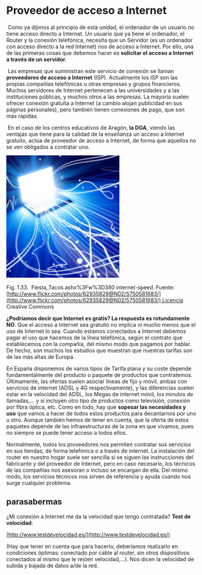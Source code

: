 
# Proveedor de acceso a Internet

 Como ya dijimos al principio de esta unidad, el ordenador de un usuario no tiene acceso directo a Internet. Un usuario que ya tiene el ordenador, el Router y la conexión telefónica, necesita que un Servidor (es un ordenador con acceso directo a la red Internet) nos de acceso a Internet. Por ello, una de las primeras cosas que debemos hacer es **solicitar el acceso a Internet a través de un servidor**.

 Las empresas que suministran este servicio de conexión se llaman **proveedores de acceso a Internet** (ISP). Actualmente los ISP son las propias compañías telefónicas u otras empresas y grupos financieros. Muchos servidores de Internet pertenecen a las universidades y a las instituciones públicas, y muchos otros a las empresas. La mayoría suelen ofrecer conexión gratuita a Internet (a cambio alojan publicidad en sus páginas personales), pero también tienen conexiones de pago, que son más rápidas.

 En el caso de los centros educativos de Aragón, **la DGA**, viendo las ventajas que tiene para la calidad de la enseñanza un acceso a Internet gratuito, actúa de proveedor de acceso a Internet, de forma que aquellos no se ven obligados a contratar uno.


![](img/5750581683_3ab6951923.jpg)

Fig. 1.33.  Fiesta_Tacos.ashx%3Fw%3D380 internet-speed. Fuente: [http://www.flickr.com/photos/62935829@N02/5750581683/](http://www.flickr.com/photos/62935829@N02/5750581683/) Licencia Creative Commons

**¿Podríamos decir que Internet es gratis? **La respuesta es rotundamente** NO**. Que el acceso a Internet sea gratuito no implica ni mucho menos que el uso de Internet lo sea. Cuando estamos conectados a Internet debemos pagar el uso que hacemos de la línea telefónica, según el contrato que establecemos con la compañía, del mismo modo que pagamos por hablar. De hecho, son muchos los estudios que muestran que nuestras tarifas son de las más altas de Europa.

En España disponemos de varios tipos de Tarifa plana y su coste depende fundamentalmente del producto o paquete de productos que contratemos. Últimamente, las ofertas suelen asociar líneas de fijo y móvil, ambas con servicios de internet (ADSL y 4G respectivamente), y las diferencias suelen estar en la velocidad del ADSL, los Megas de internet móvil, los minutos de llamadas,... y si incluyen otro tipo de productos como televisión, conexión por fibra óptica, etc. Como en todo, hay que **sopesar las necesidades y uso** que vamos a hacer de todos estos productos para decantarnos por uno u otro. Aunque también hemos de tener en cuenta, que la oferta de estos paquetes depende de las infraestructuras de la zona en que vivamos, pues no siempre se puede tener acceso a todos ellos.

Normalmente, todos los proveedores nos permiten contratar sus servicios en sus tiendas, de forma telefónica o a través de internet. La instalación del router en nuestro hogar suele ser sencilla si se siguen las instrucciones del fabricante y del proveedor de Internet, pero en caso necesario, los técnicos de las compañías nos asesoran o incluso se encargan de ella. Del mismo modo, los servicios técnicos nos sirven de referencia y ayuda cuando nos surge cualquier problema.

## parasabermas

¿Mi conexión a Internet me da la velocidad que tengo contratada? **Test de velocidad**:

[http://www.testdevelocidad.es/](http://www.testdevelocidad.es/)

(Hay que tener en cuenta que para hacerlo, deberíamos realizarlo en condiciones óptimas: conectado por cable al router, sin otros dispositivos conectados al mismo que le resten velocidad,...). Nos dicen la velocidad de subida y bajada de datos a/de la red.

